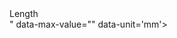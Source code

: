   <div class="range-slider-title">Length</div>
  <div class="range-slider-container" data-range-name="l" data-min="<?=$size_range['minlength']?>" data-max="<?=$size_range['maxlength']?>" data-min-value="<?=$_GET["l[min]"]?>" data-max-value="<?=$_GET["l[max]"]?>" data-unit='mm'>

